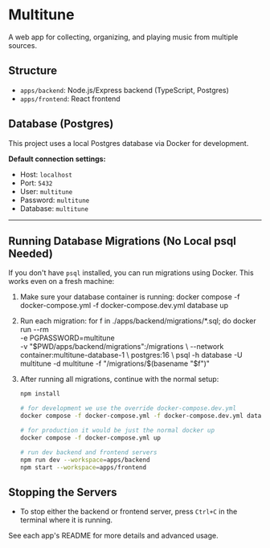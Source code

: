 # Multitune

A  web app for collecting, organizing, and playing music from multiple sources.

## Structure
- `apps/backend`: Node.js/Express backend (TypeScript, Postgres)
- `apps/frontend`: React frontend

## Database (Postgres)

This project uses a local Postgres database via Docker for development.

**Default connection settings:**

- Host: `localhost`
- Port: `5432`
- User: `multitune`
- Password: `multitune`
- Database: `multitune`


---


## Running Database Migrations (No Local psql Needed)

If you don't have `psql` installed, you can run migrations using Docker. This works even on a fresh machine:

1. Make sure your database container is running:
   docker compose -f docker-compose.yml -f docker-compose.dev.yml database up

2. Run each migration: 
   for f in ./apps/backend/migrations/*.sql; do
      docker run --rm \
    -e PGPASSWORD=multitune \
    -v "$PWD/apps/backend/migrations":/migrations \
    --network container:multitune-database-1 \
    postgres:16 \
    psql -h database -U multitune -d multitune -f "/migrations/$(basename "$f")"


3. After running all migrations, continue with the normal setup:

   ```sh
   npm install

   # for development we use the override docker-compose.dev.yml
   docker compose -f docker-compose.yml -f docker-compose.dev.yml database up

   # for production it would be just the normal docker up
   docker compose -f docker-compose.yml up

   # run dev backend and frontend servers
   npm run dev --workspace=apps/backend
   npm start --workspace=apps/frontend
   ```

## Stopping the Servers

- To stop either the backend or frontend server, press `Ctrl+C` in the terminal where it is running.

See each app's README for more details and advanced usage.
